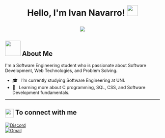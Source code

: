 <h1>
  <p align="center">Hello, I'm Ivan Navarro! <a><img src="https://media.giphy.com/media/hvRJCLFzcasrR4ia7z/giphy.gif" width="35px"></a></p>
  <p align="center">
    <img src="https://readme-typing-svg.herokuapp.com/?lines=Welcome+to+my+GitHub+Profile!&center=true&width=360&height=30">
  </p>
</h1>

## <picture><img src="https://github.com/7oSkaaa/7oSkaaa/blob/main/Images/about_me.gif?raw=true" width="50px"></picture> About Me
I'm a Software Engineering student who is passionate about Software Development, Web Technologies, and Problem Solving.  
- 🎓 &nbsp; I’m currently studying Software Engineering at UNI.  
- 🌱 &nbsp; Learning more about C programming, SQL, CSS, and Software Development fundamentals.  

---

## <img src="https://emojis.slackmojis.com/emojis/images/1579216111/7550/pikachu_wave.gif?1579216111" align="center" width="28" /> To connect with me  

[![Discord](https://img.shields.io/badge/Discord-5865F2?style=for-the-badge&logo=discord&logoColor=white)](https://discordapp.com/users/535321555257786369)  
[![Gmail](https://img.shields.io/badge/Gmail-D14836?style=for-the-badge&logo=gmail&logoColor=white)](mailto:ivan.navarro.p@uni.pe)


<!--
**AleIv06/AleIv06** is a ✨ _special_ ✨ repository because its `README.md` (this file) appears on your GitHub profile.

Here are some ideas to get you started:

- 🔭 I’m currently working on ...
- 🌱 I’m currently learning ...
- 👯 I’m looking to collaborate on ...
- 🤔 I’m looking for help with ...
- 💬 Ask me about ...
- 📫 How to reach me: ...
- 😄 Pronouns: ...
- ⚡ Fun fact: ...
-->
